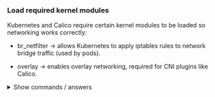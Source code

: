 ### Load required kernel modules

Kubernetes and Calico require certain kernel modules to be loaded so networking works correctly:

- br_netfilter → allows Kubernetes to apply iptables rules to network bridge traffic (used by pods).

- overlay → enables overlay networking, required for CNI plugins like Calico.

<details>
<summary>Show commands / answers</summary>
<p>

```bash

# Load required kernel modules

sudo modprobe br_netfilter
sudo modprobe overlay

```

</p>
</details>
